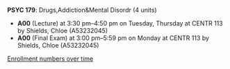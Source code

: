 **PSYC 179**: Drugs,Addiction&Mental Disordr (4 units)

- **A00** (Lecture) at 3:30 pm–4:50 pm on Tuesday, Thursday at CENTR 113 by Shields, Chloe (A53232045)
- **A00** (Final Exam) at 3:00 pm–5:59 pm on Monday at CENTR 113 by Shields, Chloe (A53232045)

[Enrollment numbers over time](./PSYC179.tsv)
